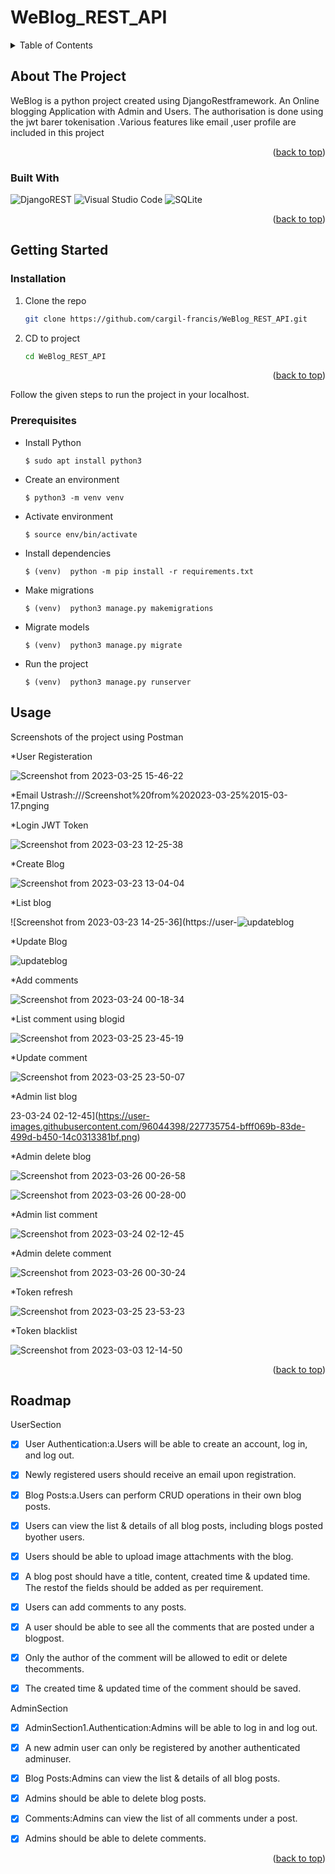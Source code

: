 # WeBlog_REST_API


<!-- TABLE OF CONTENTS -->
<details>
  <summary>Table of Contents</summary>
  <ol>
    <li>
      <a href="#about-the-project">About The Project</a>
      </li>
	      <ul>
		       <li><a href="#built-with">Built With</a></li>
	     </ul>
	    <li>
	      <a href="#getting-started">Getting Started</a></li>
	      <ul>
	        <li><a href="#installation">Installation</a></li>
	        <li><a href="#prerequisites">Prerequisites</a></li>
</ul>
<li><a href="#usage">Usage</a></li>
    <li><a href="#roadmap">Roadmap</a></li>
 
    
  </ol>
</details>

<!-- ABOUT THE PROJECT -->
## About The Project

WeBlog  is a python project created using DjangoRestframework.
An Online blogging Application with  Admin and Users. The authorisation is done using the jwt barer tokenisation .Various features like email ,user profile are included in this project

<p align="right">(<a href="#readme-top">back to top</a>)</p>


### Built With

[Django]: https://docs.djangoproject.com/en/4.1/
[Django Restframework]: https://www.django-rest-framework.org/
![DjangoREST](https://img.shields.io/badge/DJANGO-REST-ff1709?style=for-the-badge&logo=django&logoColor=white&color=ff1709&labelColor=gray)
![Visual Studio Code](https://img.shields.io/badge/Visual%20Studio%20Code-0078d7.svg?style=for-the-badge&logo=visual-studio-code&logoColor=white)
![SQLite](https://img.shields.io/badge/sqlite-%2307405e.svg?style=for-the-badge&logo=sqlite&logoColor=white)

<p align="right">(<a href="#readme-top">back to top</a>)</p>

<!-- GETTING STARTED -->
## Getting Started
### Installation


1. Clone the repo
   ```sh
   git clone https://github.com/cargil-francis/WeBlog_REST_API.git
   ```
2. CD to project
   ```sh
   cd WeBlog_REST_API
   ```


<p align="right">(<a href="#readme-top">back to top</a>)</p>



Follow the given steps to run the project in your localhost. 

### Prerequisites
* Install Python
  ```
  $ sudo apt install python3
  ```
* Create an environment
  ```
  $ python3 -m venv venv
  ```
  
* Activate environment
  ```
  $ source env/bin/activate
  ```

* Install dependencies
  ```
  $ (venv)  python -m pip install -r requirements.txt
  ```

* Make migrations
  ```
  $ (venv)  python3 manage.py makemigrations
  ```

* Migrate models
  ```
  $ (venv)  python3 manage.py migrate
  ```

* Run the project
  ```
  $ (venv)  python3 manage.py runserver
  ```




<!-- USAGE EXAMPLES -->
## Usage

Screenshots of the project using Postman

*User Registeration
 
 ![Screenshot from 2023-03-25 15-46-22](https://user-images.githubusercontent.com/96044398/227735637-3a599214-f194-474c-b97f-3aae2d39b25e.png)
  
*Email
Ustrash:///Screenshot%20from%202023-03-25%2015-03-17.pnging 

*Login 
JWT Token

![Screenshot from 2023-03-23 12-25-38](https://user-images.githubusercontent.com/96044398/227235956-2d3de5bf-830d-433b-9417-74730b63ef24.png)

 
*Create Blog 

![Screenshot from 2023-03-23 13-04-04](https://user-images.githubusercontent.com/96044398/227236510-b3bd7327-62ef-4380-b706-e7580f9a7ccc.png)


*List blog

![Screenshot from 2023-03-23 14-25-36](https://user-![updateblog](https://user-images.githubusercontent.com/96044398/227735425-1f06266a-72de-459f-8b65-5c89fc9fa3c1.png)


*Update Blog

![updateblog](https://user-images.githubusercontent.com/96044398/227736801-51399fb7-c480-485d-98d7-c95a031205ed.png)


*Add comments

![Screenshot from 2023-03-24 00-18-34](https://user-images.githubusercontent.com/96044398/227736038-5f022d5c-7609-4d32-bfb3-f9be3e0369a5.png)

*List comment using blogid

![Screenshot from 2023-03-25 23-45-19](https://user-images.githubusercontent.com/96044398/227735361-671525b6-c248-4c00-8edb-d1dbe3c0f288.png)

*Update comment

![Screenshot from 2023-03-25 23-50-07](https://user-images.githubusercontent.com/96044398/227735474-62988de8-142f-4fd6-b7c2-450ff4618d3a.png)


*Admin list blog

23-03-24 02-12-45](https://user-images.githubusercontent.com/96044398/227735754-bfff069b-83de-499d-b450-14c0313381bf.png)

*Admin delete blog

![Screenshot from 2023-03-26 00-26-58](https://user-images.githubusercontent.com/96044398/227736251-ec3172fa-a5ee-441a-a2c2-cbafe9720ced.png)

![Screenshot from 2023-03-26 00-28-00](https://user-images.githubusercontent.com/96044398/227736258-0ce59c75-9c8c-462c-940e-e64a0537a622.png)


*Admin list comment

![Screenshot from 2023-03-24 02-12-45](https://user-images.githubusercontent.com/96044398/227735825-6a9b0a63-a41a-4752-9061-d8869ed99f24.png)

*Admin delete comment

![Screenshot from 2023-03-26 00-30-24](https://user-images.githubusercontent.com/96044398/227736345-dc69989f-f571-47ae-8f48-545866fcce8b.png)


*Token refresh

![Screenshot from 2023-03-25 23-53-23](https://user-images.githubusercontent.com/96044398/227735522-71afb5ef-807b-4c4a-857c-62a992a281a7.png)

*Token blacklist

![Screenshot from 2023-03-03 12-14-50](https://user-images.githubusercontent.com/96044398/222651928-4f8658ef-18c2-4c4c-a966-d0846a4bb7bb.png)




<p align="right">(<a href="#readme-top">back to top</a>)</p>


<!-- ROADMAP -->
## Roadmap
UserSection

- [x] User Authentication:a.Users will be able to create an account, log in, and log out.

- [x] Newly registered users should receive an email upon registration.

- [x] Blog Posts:a.Users can perform CRUD operations in their own blog posts.

- [x] Users can view the list & details of all blog posts, including blogs posted byother users.

- [x] Users should be able to upload image attachments with the blog.

- [x] A blog post should have a title, content, created time & updated time. The restof the fields should be added as per requirement.

- [x] Users can add comments to any posts.

- [x] A user should be able to see all the comments that are posted under a blogpost.

- [x] Only the author of the comment will be allowed to edit or delete thecomments.

- [x] The created time & updated time of the comment should be saved.

 AdminSection
 
- [x] AdminSection1.Authentication:Admins will be able to log in and log out.

- [x] A new admin user can only be registered by another authenticated adminuser. 

- [x] Blog Posts:Admins can view the list & details of all blog posts.

- [x] Admins should be able to delete blog posts.

- [x] Comments:Admins can view the list of all comments under a post.

- [x] Admins should be able to delete comments.




<p align="right">(<a href="#readme-top">back to top</a>)</p>
